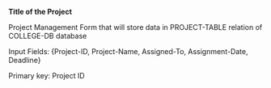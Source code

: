 **Title of the Project**

Project Management Form that will store data in PROJECT-TABLE relation of COLLEGE-DB database

Input Fields: {Project-ID, Project-Name, Assigned-To, Assignment-Date, Deadline}

Primary key: Project ID

